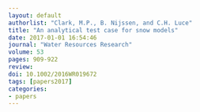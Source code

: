 ```yaml
---
layout: default
authorlist: "Clark, M.P., B. Nijssen, and C.H. Luce"
title: "An analytical test case for snow models"
date: 2017-01-01 16:54:46
journal: "Water Resources Research"
volume: 53
pages: 909-922
review:
doi: 10.1002/2016WR019672
tags: [papers2017]
categories:
- papers
---
```


